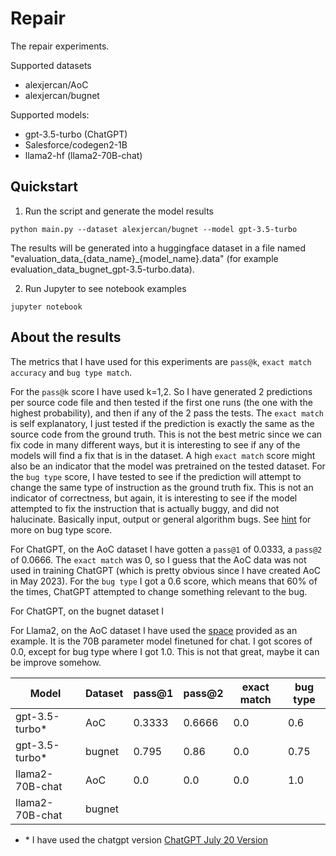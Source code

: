 # Repair

The repair experiments.

Supported datasets

- alexjercan/AoC
- alexjercan/bugnet

Supported models:

- gpt-3.5-turbo (ChatGPT)
- Salesforce/codegen2-1B
- llama2-hf (llama2-70B-chat)

## Quickstart

1. Run the script and generate the model results

```console
python main.py --dataset alexjercan/bugnet --model gpt-3.5-turbo
```

The results will be generated into a huggingface dataset in a file named
"evaluation_data_{data_name}_{model_name}.data" (for example
evaluation_data_bugnet_gpt-3.5-turbo.data).


2. Run Jupyter to see notebook examples

```console
jupyter notebook
```

## About the results

The metrics that I have used for this experiments are `pass@k`, `exact match
accuracy` and `bug type match`.

For the `pass@k` score I have used k=1,2. So I have generated 2 predictions per
source code file and then tested if the first one runs (the one with the
highest probability), and then if any of the 2 pass the tests. The `exact
match` is self explanatory, I just tested if the prediction is exactly the same
as the source code from the ground truth. This is not the best metric since we
can fix code in many different ways, but it is interesting to see if any of the
models will find a fix that is in the dataset. A high `exact match` score might
also be an indicator that the model was pretrained on the tested dataset. For
the `bug type` score, I have tested to see if the prediction will attempt to
change the same type of instruction as the ground truth fix. This is not an
indicator of correctness, but again, it is interesting to see if the model
attempted to fix the instruction that is actually buggy, and did not
halucinate. Basically input, output or general algorithm bugs. See
[hint](/hint) for more on bug type score.

For ChatGPT, on the AoC dataset I have gotten a `pass@1` of 0.0333, a `pass@2`
of 0.0666. The `exact match` was 0, so I guess that the AoC data was not used
in training ChatGPT (which is pretty obvious since I have created AoC in May
2023). For the `bug type` I got a 0.6 score, which means that 60% of the times,
ChatGPT attempted to change something relevant to the bug.

For ChatGPT, on the bugnet dataset I

For Llama2, on the AoC dataset I have used the
[space](https://huggingface.co/spaces/ysharma/Explore_llamav2_with_TGI)
provided as an example. It is the 70B parameter model finetuned for chat. I got
scores of 0.0, except for bug type where I got 1.0. This is not that great,
maybe it can be improve somehow.

| Model            | Dataset | pass@1 | pass@2 | exact match | bug type |
|------------------|---------|--------|--------|-------------|----------|
| gpt-3.5-turbo*   | AoC     | 0.3333 | 0.6666 | 0.0         | 0.6      |
| gpt-3.5-turbo*   | bugnet  | 0.795  | 0.86   | 0.0         | 0.75     |
| llama2-70B-chat  | AoC     | 0.0    | 0.0    | 0.0         | 1.0      |
| llama2-70B-chat  | bugnet  |        |        |             |          |

- \* I have used the chatgpt version [ChatGPT July 20
  Version](https://help.openai.com/en/articles/6825453-chatgpt-release-notes)
